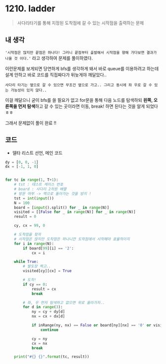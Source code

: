 # 1210. ladder

> 사다리타기를 통해 지정된 도착점에 갈 수 있는 시작점을 출력하는 문제



## 내 생각



`'시작점은 많지만 끝점은 하나다! 그러니 끝점부터 출발해서 시작점을 향해 가다보면 결과가 나올 것 이다.'` 라고 생각하여 문제를 풀이하였다.

이런문제를 보게되면 당연하게 bfs를 생각하게 돼서 바로 queue를 이용하려고 하는데 설계 안하고 바로 코드를 직접짜다가 뒤늦게야 깨달았다..

`사다리 타기는 옆으로 갈 수 있으면 무조건 옆으로 가고.. 그리고 동시에 좌 우로 갈 수 있는 가능성이 있지 않다..`

이걸 깨달으니 굳이 bfs를 쓸 필요가 없고 for문을 통해 다음 노드를 탐색하되 **왼쪽, 오른쪽을 먼저 탐색**하고 갈 수 있는 곳이라면 이동, break! 하면 된다는 것을 알게 되었다 ㅎㅎ

그래서 문제없이 풀이 완료 !!



## 코드

- 델타 리스트 선언, 메인 코드

```python
dy = [0, 0, -1]
dx = [-1, 1, 0]


for tc in range(1, T+1):
    # tst : 테스트 케이스 번호
    # board : 사다리 2차원 배열
    # 방문 여부 -> 역으로 돌아가는 것을 방지 !
    tst = int(input())
    N = 100
    board = [input().split() for _ in range(N)]
    visited = [[False for _ in range(N)] for _ in range(N)]
    result = 0

    cy, cx = 99, 0

    # 도착점을 찾자
    # 시작점은 많지만 도착점은 하나니깐 도착점에서 시작해야 효율적이지
    for i in range(N):
        if board[99][i] == '2':
            cx = i

    while True:
        # 발도장 찍고..
        visited[cy][cx] = True

        # 도착!
        if cy == 0:
            result = cx
            break

        # 좌, 우 먼저 탐색하고 없으면 위로 올라가자..
        for d in range(3):
            ny = cy + dy[d]
            nx = cx + dx[d]

            if inRange(ny, nx) == False or board[ny][nx] == '0' or visited[ny][nx]:
                continue

            cy = ny
            cx = nx
            break

    print("#{} {}".format(tc, result))
```

